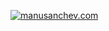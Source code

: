 [![manusanchev.com](https://github.com/manusanchev/manusanchev-frontend/actions/workflows/node.js.yml/badge.svg)](https://github.com/manusanchev/manusanchev-frontend/actions/workflows/node.js.yml)

